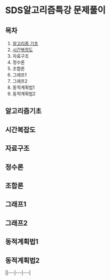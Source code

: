 # SDS알고리즘특강 문제풀이

목차
---
1. [알고리즘 기초](#알고리즘기초)
2. [시간복잡도](##시간복잡도)
3. 자료구조
4. 정수론
5. 조합론
6. 그래프1
7. 그래프2
8. 동적계획법1
9. 동적계획법2

## 알고리즘기초
## 시간복잡도
## 자료구조
## 정수론
## 조합론
## 그래프1
## 그래프2
## 동적계획법1
## 동적계획법2

||---|---|---|
